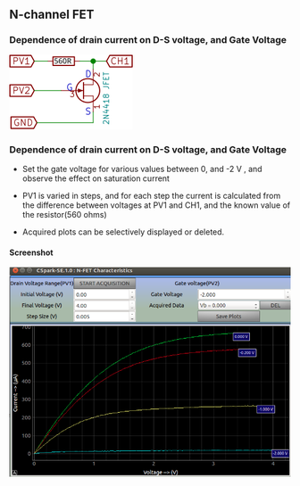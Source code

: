 N-channel FET
---

### Dependence of drain current on D-S voltage, and Gate Voltage

![](images/schematics/njfet.svg)

### Dependence of drain current on D-S voltage, and Gate Voltage

* Set the gate voltage for various values between 0, and -2 V , and observe the effect on saturation current

* PV1 is varied in steps, and for each step the current is calculated from the difference between voltages at PV1 and CH1, and the known value of the resistor(560 ohms)

* Acquired plots can be selectively displayed or deleted.

#### Screenshot

![](images/screenshots/njfet.png)


